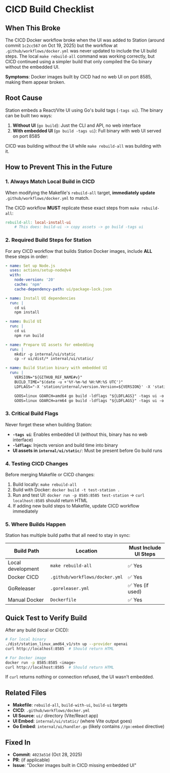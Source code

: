 # CICD Build Checklist

## When This Broke

The CICD Docker workflow broke when the UI was added to Station (around commit `1c2cc567` on Oct 19, 2025) but the workflow at `.github/workflows/docker.yml` was never updated to include the UI build steps. The local `make rebuild-all` command was working correctly, but CICD continued using a simpler build that only compiled the Go binary without the embedded UI.

**Symptoms**: Docker images built by CICD had no web UI on port 8585, making them appear broken.

## Root Cause

Station embeds a React/Vite UI using Go's build tags (`-tags ui`). The binary can be built two ways:

1. **Without UI** (`go build`): Just the CLI and API, no web interface
2. **With embedded UI** (`go build -tags ui`): Full binary with web UI served on port 8585

CICD was building without the UI while `make rebuild-all` was building with it.

## How to Prevent This in the Future

### 1. Always Match Local Build in CICD

When modifying the Makefile's `rebuild-all` target, **immediately update** `.github/workflows/docker.yml` to match.

The CICD workflow **MUST** replicate these exact steps from `make rebuild-all`:

```makefile
rebuild-all: local-install-ui
	# This does: build-ui -> copy assets -> go build -tags ui
```

### 2. Required Build Steps for Station

For any CICD workflow that builds Station Docker images, include **ALL** these steps in order:

```yaml
- name: Set up Node.js
  uses: actions/setup-node@v4
  with:
    node-version: '20'
    cache: 'npm'
    cache-dependency-path: ui/package-lock.json

- name: Install UI dependencies
  run: |
    cd ui
    npm install

- name: Build UI
  run: |
    cd ui
    npm run build

- name: Prepare UI assets for embedding
  run: |
    mkdir -p internal/ui/static
    cp -r ui/dist/* internal/ui/static/

- name: Build Station binary with embedded UI
  run: |
    VERSION="${GITHUB_REF_NAME#v}"
    BUILD_TIME="$(date -u +'%Y-%m-%d %H:%M:%S UTC')"
    LDFLAGS="-X 'station/internal/version.Version=${VERSION}' -X 'station/internal/version.BuildTime=${BUILD_TIME}'"

    GOOS=linux GOARCH=amd64 go build -ldflags "${LDFLAGS}" -tags ui -o dist/station_linux_amd64_v1/stn ./cmd/main
    GOOS=linux GOARCH=arm64 go build -ldflags "${LDFLAGS}" -tags ui -o dist/station_linux_arm64/stn ./cmd/main
```

### 3. Critical Build Flags

Never forget these when building Station:

- **`-tags ui`**: Enables embedded UI (without this, binary has no web interface)
- **`-ldflags`**: Injects version and build time into binary
- **UI assets in `internal/ui/static/`**: Must be present before Go build runs

### 4. Testing CICD Changes

Before merging Makefile or CICD changes:

1. Build locally: `make rebuild-all`
2. Build with Docker: `docker build -t test-station .`
3. Run and test UI: `docker run -p 8585:8585 test-station` → `curl localhost:8585` should return HTML
4. If adding new build steps to Makefile, update CICD workflow immediately

### 5. Where Builds Happen

Station has multiple build paths that all need to stay in sync:

| Build Path | Location | Must Include UI Steps |
|------------|----------|----------------------|
| Local development | `make rebuild-all` | ✅ Yes |
| Docker CICD | `.github/workflows/docker.yml` | ✅ Yes |
| GoReleaser | `.goreleaser.yml` | ✅ Yes (if used) |
| Manual Docker | `Dockerfile` | ✅ Yes |

## Quick Test to Verify Build

After any build (local or CICD):

```bash
# For local binary
./dist/station_linux_amd64_v1/stn up --provider openai
curl http://localhost:8585  # Should return HTML

# For Docker image
docker run -p 8585:8585 <image>
curl http://localhost:8585  # Should return HTML
```

If `curl` returns nothing or connection refused, the UI wasn't embedded.

## Related Files

- **Makefile**: `rebuild-all`, `build-with-ui`, `build-ui` targets
- **CICD**: `.github/workflows/docker.yml`
- **UI Source**: `ui/` directory (Vite/React app)
- **UI Embed**: `internal/ui/static/` (where Vite output goes)
- **Go Embed**: `internal/ui/handler.go` (likely contains `//go:embed` directive)

## Fixed In

- **Commit**: `4023a51d` (Oct 28, 2025)
- **PR**: (if applicable)
- **Issue**: "Docker images built in CICD missing embedded UI"
